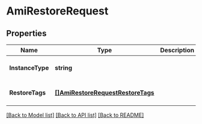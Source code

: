 # AmiRestoreRequest

## Properties
Name | Type | Description | Notes
------------ | ------------- | ------------- | -------------
**InstanceType** | **string** |  | [optional] [default to null]
**RestoreTags** | [**[]AmiRestoreRequestRestoreTags**](AmiRestoreRequest_restore_tags.md) |  | [optional] [default to null]

[[Back to Model list]](../README.md#documentation-for-models) [[Back to API list]](../README.md#documentation-for-api-endpoints) [[Back to README]](../README.md)


